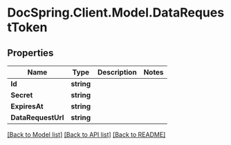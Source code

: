 # DocSpring.Client.Model.DataRequestToken

## Properties

Name | Type | Description | Notes
------------ | ------------- | ------------- | -------------
**Id** | **string** |  | 
**Secret** | **string** |  | 
**ExpiresAt** | **string** |  | 
**DataRequestUrl** | **string** |  | 

[[Back to Model list]](../README.md#documentation-for-models) [[Back to API list]](../README.md#documentation-for-api-endpoints) [[Back to README]](../README.md)

